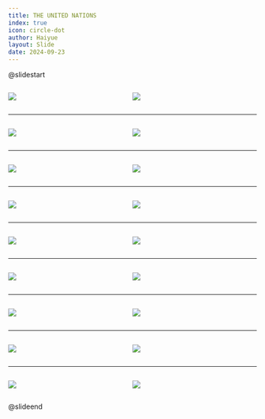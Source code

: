 ```yaml
---
title: THE UNITED NATIONS
index: true
icon: circle-dot
author: Haiyue
layout: Slide
date: 2024-09-23
---
```

 
@slidestart

<div style="display:flex">
<div style="flex:1">

![](/reading/english/Level-Y/THE%20UNITED%20NATIONS/001.webp)
</div>
<div style="flex:1">

![](/reading/english/Level-Y/THE%20UNITED%20NATIONS/002.webp)
</div>
</div>

---

<div style="display:flex">
<div style="flex:1">

![](/reading/english/Level-Y/THE%20UNITED%20NATIONS/003.webp)
</div>
<div style="flex:1">

![](/reading/english/Level-Y/THE%20UNITED%20NATIONS/004.webp)
</div>
</div>

---

<div style="display:flex">
<div style="flex:1">

![](/reading/english/Level-Y/THE%20UNITED%20NATIONS/005.webp)
</div>
<div style="flex:1">

![](/reading/english/Level-Y/THE%20UNITED%20NATIONS/006.webp)
</div>
</div>

---

<div style="display:flex">
<div style="flex:1">

![](/reading/english/Level-Y/THE%20UNITED%20NATIONS/007.webp)
</div>
<div style="flex:1">

![](/reading/english/Level-Y/THE%20UNITED%20NATIONS/008.webp)
</div>
</div>

---

<div style="display:flex">
<div style="flex:1">

![](/reading/english/Level-Y/THE%20UNITED%20NATIONS/009.webp)
</div>
<div style="flex:1">

![](/reading/english/Level-Y/THE%20UNITED%20NATIONS/010.webp)
</div>
</div>

---

<div style="display:flex">
<div style="flex:1">

![](/reading/english/Level-Y/THE%20UNITED%20NATIONS/011.webp)
</div>
<div style="flex:1">

![](/reading/english/Level-Y/THE%20UNITED%20NATIONS/012.webp)
</div>
</div>

---

<div style="display:flex">
<div style="flex:1">

![](/reading/english/Level-Y/THE%20UNITED%20NATIONS/013.webp)
</div>
<div style="flex:1">

![](/reading/english/Level-Y/THE%20UNITED%20NATIONS/014.webp)
</div>
</div>

---

<div style="display:flex">
<div style="flex:1">

![](/reading/english/Level-Y/THE%20UNITED%20NATIONS/015.webp)
</div>
<div style="flex:1">

![](/reading/english/Level-Y/THE%20UNITED%20NATIONS/016.webp)
</div>
</div>

---

<div style="display:flex">
<div style="flex:1">

![](/reading/english/Level-Y/THE%20UNITED%20NATIONS/017.webp)
</div>
<div style="flex:1">

![](/reading/english/Level-Y/THE%20UNITED%20NATIONS/018.webp)
</div>
</div>

@slideend